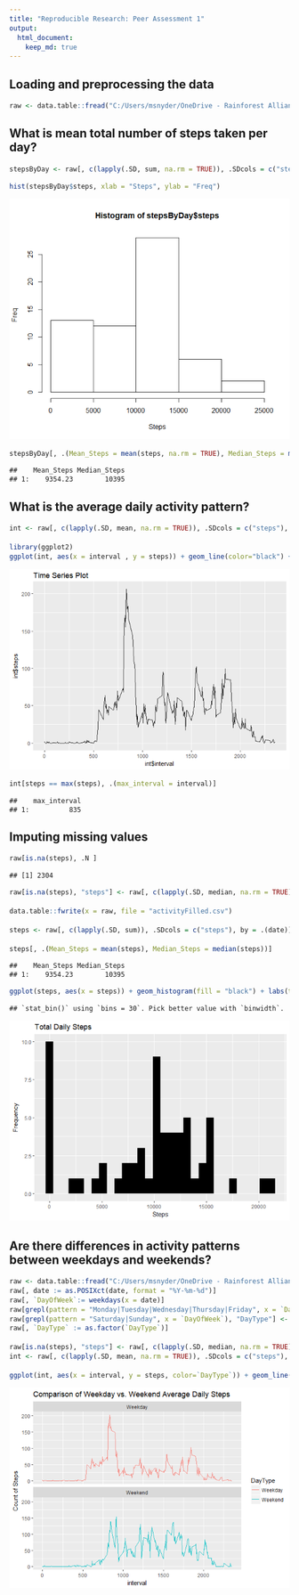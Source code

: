 ```yaml
---
title: "Reproducible Research: Peer Assessment 1"
output: 
  html_document:
    keep_md: true
---
```



## Loading and preprocessing the data

```r
raw <- data.table::fread("C:/Users/msnyder/OneDrive - Rainforest Alliance/Mgmt/Training/Coursera/DataScience/Course5_ReproducibleResearch/Week2/Project/activity.csv")
```

## What is mean total number of steps taken per day?

```r
stepsByDay <- raw[, c(lapply(.SD, sum, na.rm = TRUE)), .SDcols = c("steps"), by = .(date)]
```

```r
hist(stepsByDay$steps, xlab = "Steps", ylab = "Freq")
```

![](PA1_template_files/figure-html/unnamed-chunk-3-1.png)<!-- -->

```r
stepsByDay[, .(Mean_Steps = mean(steps, na.rm = TRUE), Median_Steps = median(steps, na.rm = TRUE))]
```

```
##    Mean_Steps Median_Steps
## 1:    9354.23        10395
```
## What is the average daily activity pattern?

```r
int <- raw[, c(lapply(.SD, mean, na.rm = TRUE)), .SDcols = c("steps"), by = .(interval)]

library(ggplot2)
ggplot(int, aes(x = interval , y = steps)) + geom_line(color="black") + labs(title = "Time Series Plot", x = "int$interval", y = "int$steps")
```

![](PA1_template_files/figure-html/unnamed-chunk-5-1.png)<!-- -->

```r
int[steps == max(steps), .(max_interval = interval)]
```

```
##    max_interval
## 1:          835
```
## Imputing missing values

```r
raw[is.na(steps), .N ]
```

```
## [1] 2304
```

```r
raw[is.na(steps), "steps"] <- raw[, c(lapply(.SD, median, na.rm = TRUE)), .SDcols = c("steps")]

data.table::fwrite(x = raw, file = "activityFilled.csv")

steps <- raw[, c(lapply(.SD, sum)), .SDcols = c("steps"), by = .(date)] 

steps[, .(Mean_Steps = mean(steps), Median_Steps = median(steps))]
```

```
##    Mean_Steps Median_Steps
## 1:    9354.23        10395
```

```r
ggplot(steps, aes(x = steps)) + geom_histogram(fill = "black") + labs(title = "Total Daily Steps", x = "Steps", y = "Frequency")
```

```
## `stat_bin()` using `bins = 30`. Pick better value with `binwidth`.
```

![](PA1_template_files/figure-html/unnamed-chunk-6-1.png)<!-- -->
## Are there differences in activity patterns between weekdays and weekends?

```r
raw <- data.table::fread("C:/Users/msnyder/OneDrive - Rainforest Alliance/Mgmt/Training/Coursera/DataScience/Course5_ReproducibleResearch/Week2/Project/activity.csv")
raw[, date := as.POSIXct(date, format = "%Y-%m-%d")]
raw[, `DayOfWeek`:= weekdays(x = date)]
raw[grepl(pattern = "Monday|Tuesday|Wednesday|Thursday|Friday", x = `DayOfWeek`), "DayType"] <- "Weekday"
raw[grepl(pattern = "Saturday|Sunday", x = `DayOfWeek`), "DayType"] <- "Weekend"
raw[, `DayType` := as.factor(`DayType`)]

raw[is.na(steps), "steps"] <- raw[, c(lapply(.SD, median, na.rm = TRUE)), .SDcols = c("steps")]
int <- raw[, c(lapply(.SD, mean, na.rm = TRUE)), .SDcols = c("steps"), by = .(interval, `DayType`)]

ggplot(int, aes(x = interval, y = steps, color=`DayType`)) + geom_line() + labs(title = "Comparison of Weekday vs. Weekend Average Daily Steps",x="interval", y = "Count of Steps") + facet_wrap(~`DayType`, ncol = 1, nrow=2)
```

![](PA1_template_files/figure-html/unnamed-chunk-7-1.png)<!-- -->
